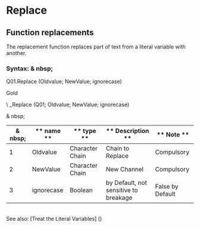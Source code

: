 # Replace

## Function replacements

The replacement function replaces part of text from a literal variable with another.

### Syntax: & nbsp;

Q01.Replace (Oldvalue; NewValue; ignorecase)

Gold

\ _Replace (Q01; Oldvalue; NewValue; ignorecase)

& nbsp;

| & nbsp; | ** name ** | ** type ** | ** Description ** | ** Note ** |
| --- | --- | --- | --- | --- |
| &#49; | Oldvalue | Character Chain | Chain to Replace | Compulsory |
| &#50; | NewValue | Character Chain | New Channel | Compulsory |
| &#51; | ignorecase | Boolean | by Default, not sensitive to breakage | False by Default |

\
See also: [Treat the Literal Variables] (<Trellious Little Little.md>)